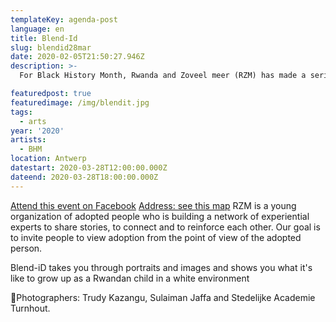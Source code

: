 ```yaml
---
templateKey: agenda-post
language: en
title: Blend-Id
slug: blendid28mar
date: 2020-02-05T21:50:27.946Z
description: >-
  For Black History Month, Rwanda and Zoveel meer (RZM) has made a series of powerful portraits.

featuredpost: true
featuredimage: /img/blendit.jpg
tags:
  - arts
year: '2020'
artists:
  - BHM
location: Antwerp
datestart: 2020-03-28T12:00:00.000Z
dateend: 2020-03-28T18:00:00.000Z
---
```

[Attend this event on Facebook](https://www.facebook.com/events/1916202505180705/?active_tab=about)
[Address: see this map](https://goo.gl/maps/35ANAdevZTDjM3zE7)
RZM is a young organization of adopted people who is building a network of experiential experts to share stories, to connect and to reinforce each other.
Our goal is to invite people to view adoption from the point of view of the adopted person.

Blend-iD takes you through portraits and images and shows you what it's like to grow up as a Rwandan child in a white environment

📸Photographers: Trudy Kazangu, Sulaiman Jaffa and  Stedelijke Academie Turnhout.

